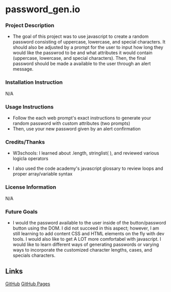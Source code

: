 # password_gen.io

### Project Description

- The goal of this project was to use javascript to create a random password consisting of uppercase,
  lowercase, and special characters. It should also be adjusted by a prompt for the user to input
  how long they would like the passwrod to be and what attributes it would contain (uppercase, lowercase,
  and special characters). Then, the final password should be made a available to the user through an
  alert message.

### Installation Instruction

N/A

### Usage Instructions

- Follow the each web prompt's exact instructions to generate your
  random password with custom attributes (two prompts)
- Then, use your new password given by an alert confirmation

### Credits/Thanks

- W3schools: I learned about .length, stringlist( ), and reviewed
  various logicla operators

- I also used the code academy's javascript glossary to review loops
  and proper array/variable syntax

### License Information

N/A

### Future Goals

- I would the password available to the user inside of the button/password button
  using the DOM. I did not succeed in this aspect; however, I am still learning to
  add content CSS and HTML elements on the fly with dev tools. I would also like to
  get A LOT more comfortabel with javascript. I would like to learn different
  ways of generating passwords or varying ways to incorporate the customized
  character lengths, cases, and specials characters.

## Links

[GitHub](https://github.com/Josly025/bootstrap_port.io.git)
[GitHub Pages](https://josly025.github.io/bootstrap_port.io/.)
